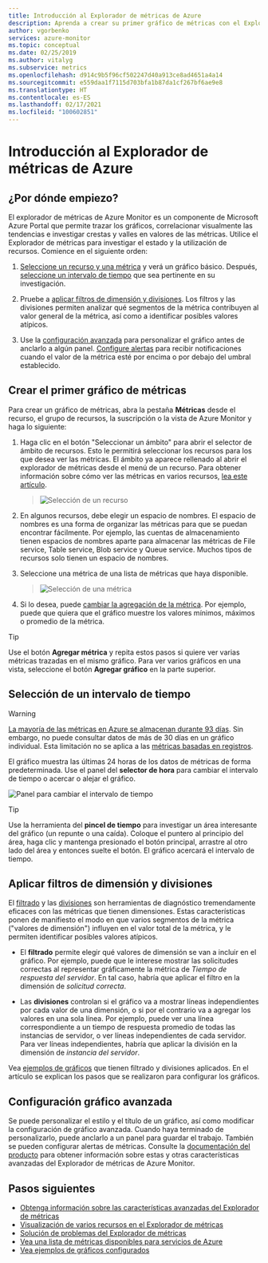 ```yaml
---
title: Introducción al Explorador de métricas de Azure
description: Aprenda a crear su primer gráfico de métricas con el Explorador de métricas de Azure.
author: vgorbenko
services: azure-monitor
ms.topic: conceptual
ms.date: 02/25/2019
ms.author: vitalyg
ms.subservice: metrics
ms.openlocfilehash: d914c9b5f96cf502247d40a913ce8ad4651a4a14
ms.sourcegitcommit: e559daa1f7115d703bfa1b87da1cf267bf6ae9e8
ms.translationtype: HT
ms.contentlocale: es-ES
ms.lasthandoff: 02/17/2021
ms.locfileid: "100602851"
---
```

# <a name="getting-started-with-azure-metrics-explorer"></a>Introducción al Explorador de métricas de Azure

## <a name="where-do-i-start"></a>¿Por dónde empiezo?
El explorador de métricas de Azure Monitor es un componente de Microsoft Azure Portal que permite trazar los gráficos, correlacionar visualmente las tendencias e investigar crestas y valles en valores de las métricas. Utilice el Explorador de métricas para investigar el estado y la utilización de recursos. Comience en el siguiente orden:

1. [Seleccione un recurso y una métrica](#create-your-first-metric-chart) y verá un gráfico básico. Después, [seleccione un intervalo de tiempo](#select-a-time-range) que sea pertinente en su investigación.

1. Pruebe a [aplicar filtros de dimensión y divisiones](#apply-dimension-filters-and-splitting). Los filtros y las divisiones permiten analizar qué segmentos de la métrica contribuyen al valor general de la métrica, así como a identificar posibles valores atípicos.

1. Use la [configuración avanzada](#advanced-chart-settings) para personalizar el gráfico antes de anclarlo a algún panel. [Configure alertas](../alerts/alerts-metric-overview.md) para recibir notificaciones cuando el valor de la métrica esté por encima o por debajo del umbral establecido.

## <a name="create-your-first-metric-chart"></a>Crear el primer gráfico de métricas

Para crear un gráfico de métricas, abra la pestaña **Métricas** desde el recurso, el grupo de recursos, la suscripción o la vista de Azure Monitor y haga lo siguiente:

1. Haga clic en el botón "Seleccionar un ámbito" para abrir el selector de ámbito de recursos. Esto le permitirá seleccionar los recursos para los que desea ver las métricas. El ámbito ya aparece rellenado al abrir el explorador de métricas desde el menú de un recurso. Para obtener información sobre cómo ver las métricas en varios recursos, [lea este artículo](../platform/metrics-dynamic-scope.md).
    > ![Selección de un recurso](./media/metrics-getting-started/scope-picker.png)

2. En algunos recursos, debe elegir un espacio de nombres. El espacio de nombres es una forma de organizar las métricas para que se puedan encontrar fácilmente. Por ejemplo, las cuentas de almacenamiento tienen espacios de nombres aparte para almacenar las métricas de File service, Table service, Blob service y Queue service. Muchos tipos de recursos solo tienen un espacio de nombres.

3. Seleccione una métrica de una lista de métricas que haya disponible.

    > ![Selección de una métrica](./media/metrics-getting-started/metrics-dropdown.png)

4. Si lo desea, puede [cambiar la agregación de la métrica](../essentials/metrics-charts.md#aggregation). Por ejemplo, puede que quiera que el gráfico muestre los valores mínimos, máximos o promedio de la métrica.

> [!TIP]
> Use el botón **Agregar métrica** y repita estos pasos si quiere ver varias métricas trazadas en el mismo gráfico. Para ver varios gráficos en una vista, seleccione el botón **Agregar gráfico** en la parte superior.

## <a name="select-a-time-range"></a>Selección de un intervalo de tiempo

> [!WARNING]
> [La mayoría de las métricas en Azure se almacenan durante 93 días](../essentials/data-platform-metrics.md#retention-of-metrics). Sin embargo, no puede consultar datos de más de 30 días en un gráfico individual. Esta limitación no se aplica a las [métricas basadas en registros](../app/pre-aggregated-metrics-log-metrics.md#log-based-metrics).

El gráfico muestra las últimas 24 horas de los datos de métricas de forma predeterminada. Use el panel del **selector de hora** para cambiar el intervalo de tiempo o acercar o alejar el gráfico. 

![Panel para cambiar el intervalo de tiempo](./media/metrics-getting-started/time.png)

> [!TIP]
> Use la herramienta del **pincel de tiempo** para investigar un área interesante del gráfico (un repunte o una caída). Coloque el puntero al principio del área, haga clic y mantenga presionado el botón principal, arrastre al otro lado del área y entonces suelte el botón. El gráfico acercará el intervalo de tiempo. 

## <a name="apply-dimension-filters-and-splitting"></a>Aplicar filtros de dimensión y divisiones

El [filtrado](../essentials/metrics-charts.md#filters) y las [divisiones](../essentials/metrics-charts.md#apply-splitting) son herramientas de diagnóstico tremendamente eficaces con las métricas que tienen dimensiones. Estas características ponen de manifiesto el modo en que varios segmentos de la métrica ("valores de dimensión") influyen en el valor total de la métrica, y le permiten identificar posibles valores atípicos.

- El **filtrado** permite elegir qué valores de dimensión se van a incluir en el gráfico. Por ejemplo, puede que le interese mostrar las solicitudes correctas al representar gráficamente la métrica de *Tiempo de respuesta del servidor*. En tal caso, habría que aplicar el filtro en la dimensión de *solicitud correcta*. 

- Las **divisiones** controlan si el gráfico va a mostrar líneas independientes por cada valor de una dimensión, o si por el contrario va a agregar los valores en una sola línea. Por ejemplo, puede ver una línea correspondiente a un tiempo de respuesta promedio de todas las instancias de servidor, o ver líneas independientes de cada servidor. Para ver líneas independientes, habría que aplicar la división en la dimensión de *instancia del servidor*.

Vea [ejemplos de gráficos](../essentials/metric-chart-samples.md) que tienen filtrado y divisiones aplicados. En el artículo se explican los pasos que se realizaron para configurar los gráficos.

## <a name="advanced-chart-settings"></a>Configuración gráfico avanzada

Se puede personalizar el estilo y el título de un gráfico, así como modificar la configuración de gráfico avanzada. Cuando haya terminado de personalizarlo, puede anclarlo a un panel para guardar el trabajo. También se pueden configurar alertas de métricas. Consulte la [documentación del producto](../essentials/metrics-charts.md) para obtener información sobre estas y otras características avanzadas del Explorador de métricas de Azure Monitor.

## <a name="next-steps"></a>Pasos siguientes

* [Obtenga información sobre las características avanzadas del Explorador de métricas](../essentials/metrics-charts.md)
* [Visualización de varios recursos en el Explorador de métricas](../platform/metrics-dynamic-scope.md)
* [Solución de problemas del Explorador de métricas](metrics-troubleshoot.md)
* [Vea una lista de métricas disponibles para servicios de Azure](../platform/metrics-supported.md)
* [Vea ejemplos de gráficos configurados](../essentials/metric-chart-samples.md)